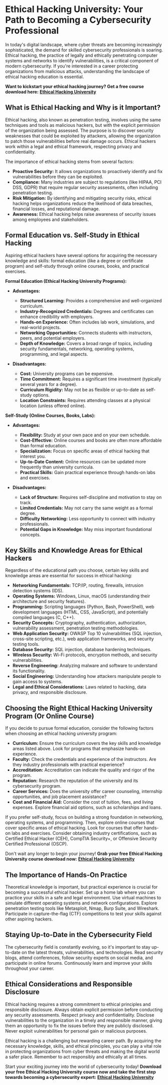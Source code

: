 # Ethical Hacking University: Your Path to Becoming a Cybersecurity Professional

In today's digital landscape, where cyber threats are becoming increasingly sophisticated, the demand for skilled cybersecurity professionals is soaring.  Ethical hacking, the practice of legally and ethically penetrating computer systems and networks to identify vulnerabilities, is a critical component of modern cybersecurity.  If you're interested in a career protecting organizations from malicious attacks, understanding the landscape of ethical hacking education is essential.

**Want to kickstart your ethical hacking journey? Get a free course download here:** [**Ethical Hacking University**](https://udemywork.com/ethical-hacking-university)

## What is Ethical Hacking and Why is it Important?

Ethical hacking, also known as penetration testing, involves using the same techniques and tools as malicious hackers, but with the explicit permission of the organization being assessed.  The purpose is to discover security weaknesses that could be exploited by attackers, allowing the organization to patch those vulnerabilities before real damage occurs. Ethical hackers work within a legal and ethical framework, respecting privacy and confidentiality.

The importance of ethical hacking stems from several factors:

*   **Proactive Security:**  It allows organizations to proactively identify and fix vulnerabilities before they can be exploited.
*   **Compliance:** Many industries are subject to regulations (like HIPAA, PCI DSS, GDPR) that require regular security assessments, often including penetration testing.
*   **Risk Mitigation:** By identifying and mitigating security risks, ethical hacking helps organizations reduce the likelihood of data breaches, financial losses, and reputational damage.
*   **Awareness:**  Ethical hacking helps raise awareness of security issues among employees and stakeholders.

## Formal Education vs. Self-Study in Ethical Hacking

Aspiring ethical hackers have several options for acquiring the necessary knowledge and skills: formal education (like a degree or certificate program) and self-study through online courses, books, and practical exercises.

**Formal Education (Ethical Hacking University Programs):**

*   **Advantages:**
    *   **Structured Learning:**  Provides a comprehensive and well-organized curriculum.
    *   **Industry-Recognized Credentials:**  Degrees and certificates can enhance credibility with employers.
    *   **Hands-on Experience:**  Often includes lab work, simulations, and real-world projects.
    *   **Networking Opportunities:**  Connects students with instructors, peers, and potential employers.
    *   **Depth of Knowledge:**  Covers a broad range of topics, including security fundamentals, networking, operating systems, programming, and legal aspects.

*   **Disadvantages:**
    *   **Cost:** University programs can be expensive.
    *   **Time Commitment:** Requires a significant time investment (typically several years for a degree).
    *   **Curriculum Rigidity:**  May not be as flexible or up-to-date as self-study options.
    *   **Location Constraints:** Requires attending classes at a physical location (unless offered online).

**Self-Study (Online Courses, Books, Labs):**

*   **Advantages:**
    *   **Flexibility:**  Study at your own pace and on your own schedule.
    *   **Cost-Effective:** Online courses and books are often more affordable than formal education.
    *   **Specialization:**  Focus on specific areas of ethical hacking that interest you.
    *   **Up-to-Date Content:**  Online resources can be updated more frequently than university curricula.
    *   **Practical Skills:** Gain practical experience through hands-on labs and exercises.

*   **Disadvantages:**
    *   **Lack of Structure:** Requires self-discipline and motivation to stay on track.
    *   **Limited Credentials:** May not carry the same weight as a formal degree.
    *   **Difficulty Networking:** Less opportunity to connect with industry professionals.
    *   **Potential Gaps in Knowledge:**  May miss important foundational concepts.

## Key Skills and Knowledge Areas for Ethical Hackers

Regardless of the educational path you choose, certain key skills and knowledge areas are essential for success in ethical hacking:

*   **Networking Fundamentals:**  TCP/IP, routing, firewalls, intrusion detection systems (IDS).
*   **Operating Systems:**  Windows, Linux, macOS (understanding their architecture and security features).
*   **Programming:**  Scripting languages (Python, Bash, PowerShell), web development languages (HTML, CSS, JavaScript), and potentially compiled languages (C, C++).
*   **Security Concepts:**  Cryptography, authentication, authorization, vulnerability assessment, penetration testing methodologies.
*   **Web Application Security:**  OWASP Top 10 vulnerabilities (SQL injection, cross-site scripting, etc.), web application frameworks, and security testing tools.
*   **Database Security:**  SQL injection, database hardening techniques.
*   **Wireless Security:**  Wi-Fi protocols, encryption methods, and security vulnerabilities.
*   **Reverse Engineering:**  Analyzing malware and software to understand its functionality.
*   **Social Engineering:**  Understanding how attackers manipulate people to gain access to systems.
*   **Legal and Ethical Considerations:**  Laws related to hacking, data privacy, and responsible disclosure.

## Choosing the Right Ethical Hacking University Program (Or Online Course)

If you decide to pursue formal education, consider the following factors when choosing an ethical hacking university program:

*   **Curriculum:**  Ensure the curriculum covers the key skills and knowledge areas listed above.  Look for programs that emphasize hands-on experience.
*   **Faculty:**  Check the credentials and experience of the instructors.  Are they industry professionals with practical experience?
*   **Accreditation:**  Accreditation can indicate the quality and rigor of the program.
*   **Reputation:**  Research the reputation of the university and its cybersecurity program.
*   **Career Services:**  Does the university offer career counseling, internship opportunities, and job placement assistance?
*   **Cost and Financial Aid:**  Consider the cost of tuition, fees, and living expenses.  Explore financial aid options, such as scholarships and loans.

If you prefer self-study, focus on building a strong foundation in networking, operating systems, and programming.  Then, explore online courses that cover specific areas of ethical hacking.  Look for courses that offer hands-on labs and exercises.  Consider obtaining industry certifications, such as Certified Ethical Hacker (CEH), CompTIA Security+, or Offensive Security Certified Professional (OSCP).

Don't wait any longer to begin your journey! **Grab your free Ethical Hacking University course download now:** [**Ethical Hacking University**](https://udemywork.com/ethical-hacking-university)

## The Importance of Hands-On Practice

Theoretical knowledge is important, but practical experience is crucial for becoming a successful ethical hacker.  Set up a home lab where you can practice your skills in a safe and legal environment.  Use virtual machines to simulate different operating systems and network configurations.  Explore penetration testing tools like Metasploit, Nmap, Burp Suite, and Wireshark.  Participate in capture-the-flag (CTF) competitions to test your skills against other aspiring hackers.

## Staying Up-to-Date in the Cybersecurity Field

The cybersecurity field is constantly evolving, so it's important to stay up-to-date on the latest threats, vulnerabilities, and technologies.  Read security blogs, attend conferences, follow security experts on social media, and participate in online forums.  Continuously learn and improve your skills throughout your career.

## Ethical Considerations and Responsible Disclosure

Ethical hacking requires a strong commitment to ethical principles and responsible disclosure. Always obtain explicit permission before conducting any security assessments.  Respect privacy and confidentiality.  Disclose vulnerabilities to the organization in a timely and responsible manner, giving them an opportunity to fix the issues before they are publicly disclosed.  Never exploit vulnerabilities for personal gain or malicious purposes.

Ethical hacking is a challenging but rewarding career path. By acquiring the necessary knowledge, skills, and ethical principles, you can play a vital role in protecting organizations from cyber threats and making the digital world a safer place. Remember to act responsibly and ethically at all times.

Start your exciting journey into the world of cybersecurity today! **Download your free Ethical Hacking University course now and take the first step towards becoming a cybersecurity expert:** [**Ethical Hacking University**](https://udemywork.com/ethical-hacking-university)
